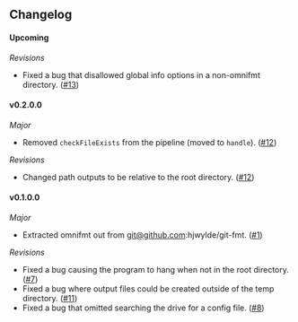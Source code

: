 ## Changelog

#### Upcoming

*Revisions*
* Fixed a bug that disallowed global info options in a non-omnifmt directory. ([#13](https://github.com/hjwylde/omnifmt/issues/13))

#### v0.2.0.0

*Major*
* Removed `checkFileExists` from the pipeline (moved to `handle`). ([#12](https://github.com/hjwylde/omnifmt/issues/12))

*Revisions*
* Changed path outputs to be relative to the root directory. ([#12](https://github.com/hjwylde/omnifmt/issues/12))

#### v0.1.0.0

*Major*
* Extracted omnifmt out from git@github.com:hjwylde/git-fmt. ([#1](https://github.com/hjwylde/omnifmt/issues/1))

*Revisions*
* Fixed a bug causing the program to hang when not in the root directory. ([#7](https://github.com/hjwylde/omnifmt/issues/7))
* Fixed a bug where output files could be created outside of the temp directory. ([#11](https://github.com/hjwylde/omnifmt/issues/11))
* Fixed a bug that omitted searching the drive for a config file. ([#8](https://github.com/hjwylde/omnifmt/issues/8))

